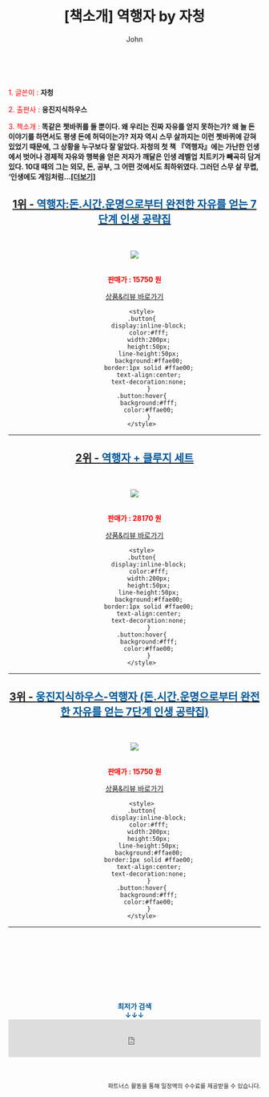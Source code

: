 ﻿---
layout: post
title:  "[책소개] 역행자 by 자청"
author: John
categories: [ 도서 ]
tags: [ 역행자, 역행자 비판, 역행자 요약, 역행자 pdf, 역행자 자청, 역행자 리뷰, 역행자 디시, 역행자 7단계, 역행자 추천도서, 역행자 책 ]
image: https://search1.kakaocdn.net/thumb/R120x174.q85/?fname=http%3A%2F%2Ft1.daumcdn.net%2Flbook%2Fimage%2F6079127%3Ftimestamp%3D20230210141936 
description: "[책소개] 역행자 by 자청"
toc: true
toc_sticky: true
---

<br>
<p>
<font color='#ff0000'>1. 글쓴이 : </font><b>자청</b>
<p>
<font color='#ff0000'>2. 출판사 : </font><b>웅진지식하우스</b>
<p>
<font color='#ff0000'>3. 책소개 : </font><b>똑같은 쳇바퀴를 돌 뿐이다. 왜 우리는 진짜 자유를 얻지 못하는가? 왜 늘 돈 이야기를 하면서도 평생 돈에 허덕이는가?   저자 역시 스무 살까지는 이런 쳇바퀴에 갇혀 있었기 때문에, 그 상황을 누구보다 잘 알았다. 자청의 첫 책 『역행자』에는 가난한 인생에서 벗어나 경제적 자유와 행복을 얻은 저자가 깨달은 인생 레벨업 치트키가 빼곡히 담겨 있다. 10대 때의 그는 외모, 돈, 공부, 그 어떤 것에서도 최하위였다. 그러던 스무 살 무렵, ‘인생에도 게임처럼...<a href="https://link.coupang.com/re/AFFSDP?lptag=AF7307611&pageKey=6545093213&itemId=14588941942&vendorItemId=81830930211&traceid=V0-153-3b4a47265b21826f&requestid=20230303222245292305660&token=31850C%7CGM" target="_blank">[더보기]</a></b>
<p>
    
<center><h2><a href="https://link.coupang.com/re/AFFSDP?lptag=AF7307611&pageKey=6545093213&itemId=14588941942&vendorItemId=81830930211&traceid=V0-153-3b4a47265b21826f&requestid=20230303222245292305660&token=31850C%7CGM" target="_blank"><b>1위 - <font color='#01579B'>역행자:돈.시간.운명으로부터 완전한 자유를 얻는 7단계 인생 공략집</font></b></a></h2><br>

<a href="https://link.coupang.com/re/AFFSDP?lptag=AF7307611&pageKey=6545093213&itemId=14588941942&vendorItemId=81830930211&traceid=V0-153-3b4a47265b21826f&requestid=20230303222245292305660&token=31850C%7CGM" target="_blank"><img src="https://static.coupangcdn.com/image/retail/images/7625698026833331-8195d011-7c79-4264-90ab-2ba5956501ee.jpg"></a><br><br>

<b><font color='#ff0000'>판매가 : 15750 원</font></b><br>

<a href="https://link.coupang.com/re/AFFSDP?lptag=AF7307611&pageKey=6545093213&itemId=14588941942&vendorItemId=81830930211&traceid=V0-153-3b4a47265b21826f&requestid=20230303222245292305660&token=31850C%7CGM" target="_blank" class="button">상품&리뷰 바로가기</a><p>

        <style>
        .button{
            display:inline-block;
            color:#fff;
            width:200px;
            height:50px;
            line-height:50px;
            background:#ffae00;
            border:1px solid #ffae00;
            text-align:center;
            text-decoration:none;
            }
        .button:hover{
            background:#fff;
            color:#ffae00;
            }
        </style>

<hr>

<center><h2><a href="https://link.coupang.com/re/AFFSDP?lptag=AF7307611&pageKey=6756398760&itemId=15819785290&vendorItemId=83031687133&traceid=V0-153-3d08082709f748c3&requestid=20230303222245292305660&token=31850C%7CGM" target="_blank"><b>2위 - <font color='#01579B'>역행자 + 클루지 세트</font></b></a></h2><br>

<a href="https://link.coupang.com/re/AFFSDP?lptag=AF7307611&pageKey=6756398760&itemId=15819785290&vendorItemId=83031687133&traceid=V0-153-3d08082709f748c3&requestid=20230303222245292305660&token=31850C%7CGM" target="_blank"><img src="https://static.coupangcdn.com/image/vendor_inventory/54da/613d501f4521fbddde3df4d5275653082738d512615b833d26dc68af5707.png"></a><br><br>

<b><font color='#ff0000'>판매가 : 28170 원</font></b><br>

<a href="https://link.coupang.com/re/AFFSDP?lptag=AF7307611&pageKey=6756398760&itemId=15819785290&vendorItemId=83031687133&traceid=V0-153-3d08082709f748c3&requestid=20230303222245292305660&token=31850C%7CGM" target="_blank" class="button">상품&리뷰 바로가기</a><p>

        <style>
        .button{
            display:inline-block;
            color:#fff;
            width:200px;
            height:50px;
            line-height:50px;
            background:#ffae00;
            border:1px solid #ffae00;
            text-align:center;
            text-decoration:none;
            }
        .button:hover{
            background:#fff;
            color:#ffae00;
            }
        </style>

<hr>

<center><h2><a href="https://link.coupang.com/re/AFFSDP?lptag=AF7307611&pageKey=6734065221&itemId=15699488182&vendorItemId=81808319041&traceid=V0-153-95ec9f2c2da87bd1&requestid=20230303222245292305660&token=31850C%7CGM" target="_blank"><b>3위 - <font color='#01579B'>웅진지식하우스-역행자 (돈.시간.운명으로부터 완전한 자유를 얻는 7단계 인생 공략집)</font></b></a></h2><br>

<a href="https://link.coupang.com/re/AFFSDP?lptag=AF7307611&pageKey=6734065221&itemId=15699488182&vendorItemId=81808319041&traceid=V0-153-95ec9f2c2da87bd1&requestid=20230303222245292305660&token=31850C%7CGM" target="_blank"><img src="https://static.coupangcdn.com/image/vendor_inventory/efac/b88885fce0657029a2cfa04386c42b86d9f0147f6a2a099a4b6d63792c3f.jpg"></a><br><br>

<b><font color='#ff0000'>판매가 : 15750 원</font></b><br>

<a href="https://link.coupang.com/re/AFFSDP?lptag=AF7307611&pageKey=6734065221&itemId=15699488182&vendorItemId=81808319041&traceid=V0-153-95ec9f2c2da87bd1&requestid=20230303222245292305660&token=31850C%7CGM" target="_blank" class="button">상품&리뷰 바로가기</a><p>

        <style>
        .button{
            display:inline-block;
            color:#fff;
            width:200px;
            height:50px;
            line-height:50px;
            background:#ffae00;
            border:1px solid #ffae00;
            text-align:center;
            text-decoration:none;
            }
        .button:hover{
            background:#fff;
            color:#ffae00;
            }
        </style>

<hr>

<br><br><br><br><br><br><br>
<center><b><font color='#01579B' size='medium'>최저가 검색<br>
↓↓↓</font></b></center>
<center><iframe src="https://coupa.ng/b1Tbjx" width="100%" height="75" frameborder="0" scrolling="no" referrerpolicy="unsafe-url"></iframe></center>
<br><br>
<p>
<small>
    <div align="right">파트너스 활동을 통해 일정액의 수수료를 제공받을 수 있습니다.</div>
</small>
</p>
